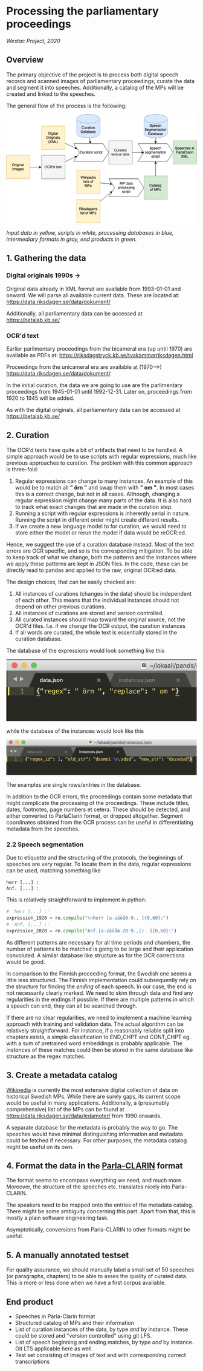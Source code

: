 # Processing the parliamentary proceedings

_Westac Project, 2020_

## Overview

The primary objective of the project is to process both digital speech records and scanned images of parliamentary proceedings, curate the data and segment it into speeches. Additionally, a catalog of the MPs will be created and linked to the speeches.

The general flow of the process is the following:

![Flowchart](./data-process.png)

*Input data in yellow, scripts in white, processing databases in blue, intermediary formats in gray, end products in green.*

## 1. Gathering the data

### Digital originals 1990s ->

Original data already in XML format are available from 1993-01-01 and onward. We will parse all available current data. These are located at: 
https://data.riksdagen.se/data/dokument/

Additionally, all parliamentary data can be accessed at https://betalab.kb.se/

### OCR'd text

Earlier parlimentary proceedings from the bicameral era (up until 1970) are available as PDFs at: https://riksdagstryck.kb.se/tvakammarriksdagen.html 

Proceedings from the unicameral era are available at (1970–>) https://data.riksdagen.se/data/dokument/

In the initial curation, the data we are going to use are the parlimentary proceedings from 1945-01-01 until 1992-12-31. Later on, proceedings from 1920 to 1945 will be added.

As with the digital originals, all parliamentary data can be accessed at https://betalab.kb.se/


## 2. Curation

The OCR'd texts have quite a bit of artifacts that need to be handled. A simple approach would be to use scripts with regular expressions, much like previous approaches to curation. The problem with this common approach is three-fold:
1. Regular expressions can change to many instances. An example of this would be to match all **" örn "** and swap them with **" om "**. In most cases this is a correct change, but not in all cases. Although, changing a regular expression might change many parts of the data. It is also hard to track what exact changes that are made in the curation step.
2. Running a script with regular expressions is inherently serial in nature. Running the script in different order might create different results.
3. If we create a new language model to for curation, we would need to store either the model or rerun the model if data would be reOCR:ed.

Hence, we suggest the use of a curation database instead. Most of the text errors are OCR specific, and so is the corresponding mitigation. To be able to keep track of what we change, both the patterns and the instances where we apply these patterns are kept in JSON files. In the code, these can be directly read to pandas and applied to the raw, original OCR:ed data.

The design choices, that can be easily checked are:
1. All instances of curations (changes in the data) should be independent of each other. This means that the individual instances should not depend on other previous curations.
2. All instances of curations are stored and version controlled.
3. All curated instances should map toward the original source, not the OCR'd files. I.e. if we change the OCR output, the curation instances 
4. If all words are curated, the whole text is essentially stored in the curation database.

The database of the expressions would look something like this

![](./regex.png)

while the database of the instances would look like this

![](./instances.png)

The examples are single rows/entries in the database.

In addition to the OCR errors, the proceedings contain some metadata that might complicate the processing of the proceedings. These include titles, dates, footnotes, page numbers et cetera. These should be detected, and either converted to ParlaClarin format, or dropped altogether. Segment coordinates obtained from the OCR process can be useful in differentiating metadata from the speeches.

### 2.2 Speech segmentation

Due to etiquette and the structuring of the protocols, the beginnings of speeches are very regular. To locate them in the data, regular expressions can be used, matching something like

```
herr [...] :
Anf. [...] :
```

This is relatively straightforward to implement in python:

```python
# 'herr [...] :'
expression_1920 = re.compile("\nherr [a-zäöå0-9., ]{0,60}:")
# 'Anf. [...] :'
expression_2020 = re.compile("Anf.[a-zäöåA-Z0-9.,()  ]{0,60}:")
```

As different patterns are necessary for all time periods and chambers, the number of patterns to be matched is going to be large and their application convoluted. A similar database like structure as for the OCR corrections would be good.

In comparison to the Finnish proceeding format, the Swedish one seems a little less structured. The Finnish implementation could subsequently rely on the structure for finding the *ending* of each speech. In our case, the end is not necessarily clearly marked. We need to skim through data and find any regularities in the endings if possible. If there are multiple patterns in which a speech can end, they can all be searched through.

If there are no clear regularities, we need to implement a machine learning approach with training and validation data. The actual algorithm can be relatively straightforward. For instance, if a reasonably reliable split into chapters exists, a simple classification to END_CHPT and CONT_CHPT eg. with a sum of pretrained word embeddings is probably applicable. The *instances* of these matches could then be stored in the same database like structure as the regex matches.

## 3. Create a metadata catalog

[Wikipedia](https://sv.wikipedia.org/wiki/Listor_%C3%B6ver_ledam%C3%B6ter_av_Sveriges_riksdag) is currently the most extensive digital collection of data on historical Swedish MPs. While there are surely gaps, its current scope would be useful in many applications. Additionally, a (presumably comprehensive) list of the MPs can be found at https://data.riksdagen.se/data/ledamoter/ from 1990 onwards.

A separate database for the metadata is probably the way to go. The speeches would have minimal distinguishing information and metadata could be fetched if necessary. For other purposes, the metadata catalog might be useful on its own.

## 4. Format the data in the [Parla-CLARIN](https://github.com/clarin-eric/parla-clarin/) format

The format seems to encompass everything we need, and much more. Moreover, the structure of the speeches etc. translates nicely into Parla-CLARIN.

The speakers need to be mapped onto the entries of the metadata catalog. There might be some ambiguity concerning this part. Apart from that, this is mostly a plain software engineering task.

Asymptotically, conversions from Parla-CLARIN to other formats might be useful.

## 5. A manually annotated testset

For quality assurance, we should manually label a small set of 50 speeches (or paragraphs, chapters) to be able to asses the quality of curated data. This is more or less done when we have a first corpus available.

## End product

- Speeches in Parla-Clarin format
- Structured catalog of MPs and their information
- List of curation instances of the data, by type *and* by instance. These could be stored and "version controlled" using git LFS.
- List of speech beginning and ending matches, by type *and* by instance. Git LTS applicable here as well.
- Test set consisting of images of text and with corresponding correct  transcriptions

